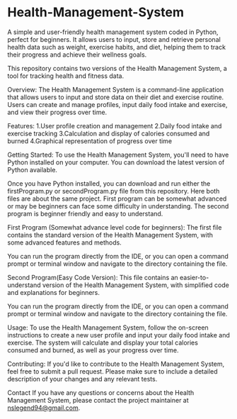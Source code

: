 # Health-Management-System
A simple and user-friendly health management system coded in Python, perfect for beginners. It allows users to input, store and retrieve personal health data such as weight, exercise habits, and diet, helping them to track their progress and achieve their wellness goals.

This repository contains two versions of the Health Management System, a tool for tracking health and fitness data.

Overview:
The Health Management System  is a command-line application that allows users to input and store data on their diet and exercise routine. Users can create and manage profiles, input daily food intake and exercise, and view their progress over time.

Features:
1.User profile creation and management
2.Daily food intake and exercise tracking
3.Calculation and display of calories consumed and burned
4.Graphical representation of progress over time

Getting Started:
To use the Health Management System, you'll need to have Python installed on your computer. You can download the latest version of Python available.

Once you have Python installed, you can download and run either the firstProgram.py or secondProgram.py file from this repository. Here both files are about the same project. 
First program can be somewhat advanced or may be beginners can face some difficulty in understanding. The second program is beginner friendly and easy to understand.

First Program (Somewhat advance level code for beginners):
The first file contains the standard version of the Health Management System, with some advanced features and methods.

You can run the program directly from the IDE, or you can open a command prompt or terminal window and navigate to the directory containing the file.

Second Program(Easy Code Version):
This file contains an easier-to-understand version of the Health Management System, with simplified code and explanations for beginners.

You can run the program directly from the IDE, or you can open a command prompt or terminal window and navigate to the directory containing the file.


Usage:
To use the Health Management System, follow the on-screen instructions to create a new user profile and input your daily food intake and exercise. 
The system will calculate and display your total calories consumed and burned, as well as your progress over time.

Contributing:
If you'd like to contribute to the Health Management System, feel free to submit a pull request. 
Please make sure to include a detailed description of your changes and any relevant tests.

Contact
If you have any questions or concerns about the Health Management System, please contact the project maintainer at nslegend94@gmail.com.
